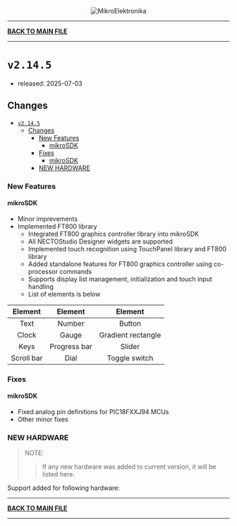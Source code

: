 <p align="center">
  <img src="http://www.mikroe.com/img/designs/beta/logo_small.png?raw=true" alt="MikroElektronika"/>
</p>

---

**[BACK TO MAIN FILE](../../changelog.md)**

---

# `v2.14.5`

+ released: 2025-07-03

## Changes

- [`v2.14.5`](#v2145)
  - [Changes](#changes)
    - [New Features](#new-features)
      - [mikroSDK](#mikrosdk)
    - [Fixes](#fixes)
      - [mikroSDK](#mikrosdk-1)
    - [NEW HARDWARE](#new-hardware)

### New Features

#### mikroSDK

+ Minor imprevements
+ Implemented FT800 library
  + Integrated FT800 graphics controller library into mikroSDK
  + All NECTOStudio Designer widgets are supported
  + Implemented touch recognition using TouchPanel library and FT800 library
  + Added standalone features for FT800 graphics controller using co-processor commands
  + Supports display list management, initialization and touch input handling
  + List of elements is below

|   Element  |   Element    |      Element       |
|:----------:|:------------:|:------------------:|
| Text       | Number       | Button             |
| Clock      | Gauge        | Gradient rectangle |
| Keys       | Progress bar | Slider             |
| Scroll bar | Dial         | Toggle switch      |

### Fixes

#### mikroSDK

+ Fixed analog pin definitions for PIC18FXXJ94 MCUs
+ Other minor fixes

### NEW HARDWARE

> NOTE:
>> If any new hardware was added to current version, it will be listed here.

Support added for following hardware:

---

**[BACK TO MAIN FILE](../../changelog.md)**

---
